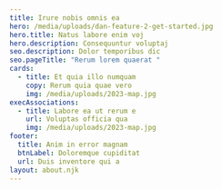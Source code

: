 ```yaml
---
title: Irure nobis omnis ea
hero: /media/uploads/dan-feature-2-get-started.jpg
hero.title: Natus labore enim voj
hero.description: Consequuntur voluptaj
seo.description: Dolor temporibus dic
seo.pageTitle: "Rerum lorem quaerat "
cards:
  - title: Et quia illo numquam
    copy: Rerum quia quae vero
    img: /media/uploads/2023-map.jpg
execAssociations:
  - title: Labore ea ut rerum e
    url: Voluptas officia qua
    img: /media/uploads/2023-map.jpg
footer:
  title: Anim in error magnam
  btnLabel: Doloremque cupiditat
  url: Duis inventore qui a
layout: about.njk
---
```

